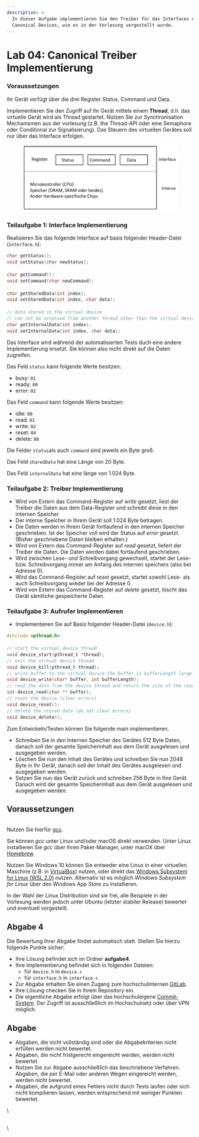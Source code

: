 ```yaml
---
description: >-
  In dieser Aufgabe implementieren Sie den Treiber für das Interfaces eines
  Canonical Devices, wie es in der Vorlesung vorgestellt wurde.
---
```


# Lab 04: Canonical Treiber Implementierung

### Voraussetzungen

Ihr Gerät verfügt über die drei Register Status, Command und Data.

Implementieren Sie den Zugriff auf Ihr Gerät mittels einem **Thread**, d.h. das virtuelle Gerät wird als Thread gestartet. Nutzen Sie zur Synchronisation Mechanismen aus der vorlesung (z.B. the Thread-API oder eine Semaphore oder Conditional zur Signalisierung). Das Steuern des virtuellen Gerätes soll nur über das Interface erfolgen.

<figure><img src="../.gitbook/assets/canonical_device.png" alt=""><figcaption></figcaption></figure>

### Teilaufgabe 1: Interface Implementierung

Realisieren Sie das folgende Interface auf basis folgender Header-Datei (`interface.h`):

```c
char getStatus();
void setStatus(char newStatus);

char getCommand();
void setCommand(char newCommand);

char getSharedData(int index);
void setSharedData(int index, char data);

// data stored in the virtual device
// can not be accessed from another thread other than the virtual device
char getInternalData(int index);
void setInternalData(int index, char data);
```

Das Interface wird während der automatisierten Tests duch eine andere Implementierung ersetzt. Sie können also nicht direkt auf die Daten zugreifen.

Das Feld `status` kann folgende Werte besitzen:

* busy: `01`
* ready: `00`
* error: `02`

Das Feld `command` kann folgende Werte besitzen:

* idle: `00`
* read: `01`
* write: `02`
* reset: `04`
* delete: `08`

Die Felder `status`als auch `command` sind jeweils ein Byte groß.

Das Feld `sharedData` hat eine Länge von 20 Byte.

Das Feld `internalData` hat eine länge von 1.024 Byte.

### Teilaufgabe 2: Treiber Implementierung

* Wird von Extern das Command-Register auf _write_ gesetzt, liest der Treiber die Daten aus dem Data-Register und schreibt diese in den internen Speicher
* Der interne Speicher in Ihrem Gerät soll 1.024 Byte betragen.
* Die Daten werden in Ihrem Gerät fortlaufend in den internen Speicher geschrieben. Ist der Speicher voll wird der Status auf _error_ gesetzt. (Bisher geschriebene Daten bleiben erhalten.)
* Wird von Extern das Command-Register auf _read_ gesetzt, liefert der Treiber die Daten. Die Daten werden dabei fortlaufend geschrieben.
* Wird zwischen Lese- und Schreibvorgang gewechselt, startet der Lese- bzw. Schreibvorgang immer am Anfang des internen speichers (also bei Adresse 0).
* Wird das Command-Register auf _reset_ gesetzt, startet sowohl Lese- als auch Schreibvorgang wieder bei der Adresse 0.
* Wird von Extern das Command-Register auf _delete_ gesetzt, löscht das Gerät sämtliche gespeicherte Daten.

### Teilaufgabe 3: Aufrufer Implementieren

* Implementieren Sie auf Basis folgender Header-Datei (`device.h`):

```c
#include <pthread.h>

// start the virtual device thread
void device_start(pthread_t *thread);
// exit the virtual device thread
void device_kill(pthread_t thread);
// write buffer to the virtual device the buffer is bufferLength large
void device_write(char* buffer, int bufferLength);
// read the data from the device thread and return the size of the read data
int device_read(char ** buffer);
// reset the device (clear errors)
void device_reset();
// delete the stored data (do not clear errors)
void device_delete();
```

Zum Entwickeln/Testen können Sie folgende main implementieren.

* Schreiben Sie in den Internen Speicher des Gerätes 512 Byte Daten, danach soll der gesamte Speicherinhalt aus dem Gerät ausgelesen und ausgegeben werden.
* Löschen Sie nun den Inhalt des Gerätes und schreiben Sie nun 2048 Byte in Ihr Gerät, danach soll der Inhalt des Gerätes ausgelesen und ausgegeben werden.
* Setzen Sie nun das Gerät zurück und schreiben 256 Byte in Ihre Gerät. Danach wird der gesamte Speicherinhalt aus dem Gerät ausgelesen und ausgegeben werden.

## Voraussetzungen

\
Nutzen Sie hierfür [gcc](https://gcc.gnu.org/).

Sie können _gcc_ unter Linux und/oder macOS direkt verwenden. Unter Linux installieren Sie _gcc_ über Ihren Paket-Manager, unter macOX über [Homebrew](https://brew.sh/).

Nutzen Sie Windows 10 können Sie entweder eine Linux in einer virtuellen Maschine (z.B. in [VirtualBox](https://www.virtualbox.org/)) nutzen, oder direkt das [Windows Subsystem for Linux (WSL 2.0)](https://docs.microsoft.com/en-us/windows/wsl/install-win10) nutzen. Alternativ ist es möglich _Windows Subsystem for Linux_ über den Windows App Store zu installieren.

In der Wahl der Linux Distribution sind sie frei, alle Beispiele in der Vorlesung werden jedoch unter Ubuntu (letzter stabiler Release) bewertet und eventuell vorgestellt.

## Abgabe 4

Die Bewertung Ihrer Abgabe findet automatisch statt. Stellen Sie hierzu folgende Punkte sicher:

* Ihre Lösung befindet sich im Ordner **aufgabe4**.
* Ihre Implementierung befindet sich in folgenden Dateien:
  * für `device.h` in `device.c`
  * für `interface.h` in `interface.c`
* Zur Abgabe erhalten Sie einen Zugang zum hochschulinternen [GitLab](https://git.it.hs-heilbronn.de/).
* Ihre Lösung checken Sie in Ihrem Repository ein.
* Die eigentliche Abgabe erfolgt über das hochschuleigene [Commit-System](https://commit.it.hs-heilbronn.de/). Der Zugriff ist ausschließlich im Hochschulnetz oder über VPN möglich.

## Abgabe

* Abgaben, die nicht vollständig sind oder die Abgabekriterien nicht erfüllen werden nicht bewertet.
* Abgaben, die nicht fristgerecht eingereicht werden, werden nicht bewertet.
* Nutzen Sie zur Abgabe ausschließlich das beschriebene Verfahren. Abgaben, die per E-Mail oder anderen Wegen eingereicht werden, werden nicht bewertet.
* Abgaben, die aufgrund eines Fehlers nicht durch Tests laufen oder sich nicht kompilieren lassen, werden entsprechend mit weniger Punkten bewertet.

\


\
\
